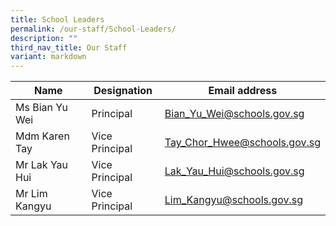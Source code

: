 ```yaml
---
title: School Leaders
permalink: /our-staff/School-Leaders/
description: ""
third_nav_title: Our Staff
variant: markdown
---
```



| Name                    | Designation    | Email address                |
|-------------------------|----------------|------------------------------|
| Ms Bian Yu Wei | Principal      | Bian_Yu_Wei@schools.gov.sg   |
| Mdm Karen Tay           | Vice Principal | Tay_Chor_Hwee@schools.gov.sg |
| Mr Lak Yau Hui          | Vice Principal | Lak_Yau_Hui@schools.gov.sg   |
| Mr Lim Kangyu | Vice Principal | Lim_Kangyu@schools.gov.sg |